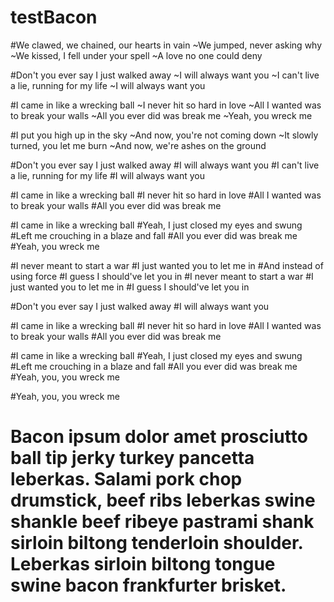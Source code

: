 # testBacon

#We clawed, we chained, our hearts in vain
~We jumped, never asking why
~We kissed, I fell under your spell
~A love no one could deny

#Don't you ever say I just walked away
~I will always want you
~I can't live a lie, running for my life
~I will always want you

#I came in like a wrecking ball
~I never hit so hard in love
~All I wanted was to break your walls
~All you ever did was break me
~Yeah, you wreck me

#I put you high up in the sky
~And now, you're not coming down
~It slowly turned, you let me burn
~And now, we're ashes on the ground

#Don't you ever say I just walked away
#I will always want you
#I can't live a lie, running for my life
#I will always want you

#I came in like a wrecking ball
#I never hit so hard in love
#All I wanted was to break your walls
#All you ever did was break me

#I came in like a wrecking ball
#Yeah, I just closed my eyes and swung
#Left me crouching in a blaze and fall
#All you ever did was break me
#Yeah, you wreck me

#I never meant to start a war
#I just wanted you to let me in
#And instead of using force
#I guess I should've let you in
#I never meant to start a war
#I just wanted you to let me in
#I guess I should've let you in

#Don't you ever say I just walked away
#I will always want you

#I came in like a wrecking ball
#I never hit so hard in love
#All I wanted was to break your walls
#All you ever did was break me

#I came in like a wrecking ball
#Yeah, I just closed my eyes and swung
#Left me crouching in a blaze and fall
#All you ever did was break me
#Yeah, you, you wreck me

#Yeah, you, you wreck me


# Bacon ipsum dolor amet prosciutto ball tip jerky turkey pancetta leberkas. Salami pork chop drumstick, beef ribs leberkas swine shankle beef ribeye pastrami shank sirloin biltong tenderloin shoulder. Leberkas sirloin biltong tongue swine bacon frankfurter brisket.


